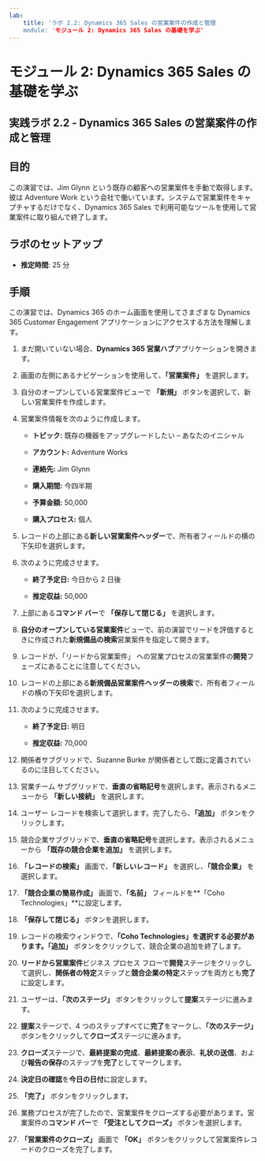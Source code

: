 ```yaml
---
lab:
    title: 'ラボ 2.2: Dynamics 365 Sales の営業案件の作成と管理
    module: 'モジュール 2: Dynamics 365 Sales の基礎を学ぶ'
---
```


モジュール 2: Dynamics 365 Sales の基礎を学ぶ
========================

## 実践ラボ 2.2 - Dynamics 365 Sales の営業案件の作成と管理 

## 目的

この演習では、Jim Glynn という既存の顧客への営業案件を手動で取得します。彼は Adventure Work という会社で働いています。システムで営業案件をキャプチャするだけでなく、Dynamics 365 Sales で利用可能なツールを使用して営業案件に取り組んで終了します。


## ラボのセットアップ

  - **推定時間**: 25 分

## 手順

この演習では、Dynamics 365 のホーム画面を使用してさまざまな Dynamics 365 Customer Engagement アプリケーションにアクセスする方法を理解します。 

1. まだ開いていない場合、**Dynamics 365 営業ハブ**アプリケーションを開きます。 

2. 画面の左側にあるナビゲーションを使用して、**「営業案件」** を選択します。 

3. 自分のオープンしている営業案件ビューで **「新規」** ボタンを選択して、新しい営業案件を作成します。

4. 営業案件情報を次のように作成します。

	- **トピック:** 既存の機器をアップグレードしたい – あなたのイニシャル

	- **アカウント:** Adventure Works

	- **連絡先:** Jim Glynn

	- **購入期間:** 今四半期

	- **予算金額:** 50,000

	- **購入プロセス:** 個人

5. レコードの上部にある**新しい営業案件ヘッダー**で、所有者フィールドの横の下矢印を選択します。 

6. 次のように完成させます。

	- **終了予定日:** 今日から 2 日後

	- **推定収益:** 50,000

7. 上部にある**コマンド バー**で **「保存して閉じる」** を選択します。 

8. **自分のオープンしている営業案件**ビューで、前の演習でリードを評価するときに作成された**新規備品の検索**営業案件を指定して開きます。 

9. レコードが、「リードから営業案件」 への営業プロセスの営業案件の**開発**フェーズにあることに注意してください。 

10. レコードの上部にある**新規備品営業案件ヘッダーの検索**で、所有者フィールドの横の下矢印を選択します。 

11. 次のように完成させます。

	- **終了予定日:** 明日

	- **推定収益:** 70,000

12. 関係者サブグリッドで、Suzanne Burke が関係者として既に定義されているのに注目してください。 

13. 営業チーム サブグリッドで、**垂直の省略記号**を選択します。表示されるメニューから **「新しい接続」** を選択します。 

14. ユーザー レコードを検索して選択します。完了したら、**「追加」** ボタンをクリックします。 

15. 競合企業サブグリッドで、**垂直の省略記号**を選択します。表示されるメニューから **「既存の競合企業を追加」** を選択します。 

16. **「レコードの検索」** 画面で、**「新しいレコード」** を選択し、**「競合企業」** を選択します。

17. **「競合企業の簡易作成」** 画面で、**「名前」** フィールドを**「Coho Technologies」**に設定します。

18. **「保存して閉じる」** ボタンを選択します。

19. レコードの検索ウィンドウで、**「Coho Technologies」**を選択する必要があります。**「追加」** ボタンをクリックして、競合企業の追加を終了します。 

20. **リードから営業案件**ビジネス プロセス フローで**開発**ステージをクリックして選択し、**関係者の特定**ステップと**競合企業の特定**ステップを両方とも**完了**に設定します。 

21. ユーザーは、**「次のステージ」** ボタンをクリックして**提案**ステージに進みます。

22. **提案**ステージで、4 つのステップすべてに**完了**をマークし、**「次のステージ」** ボタンをクリックして**クローズ**ステージに進みます。 

23. **クローズ**ステージで、**最終提案の完成**、**最終提案の表示**、**礼状の送信**、および**報告の保存**のステップを**完了**としてマークします。 

24. **決定日の確認**を**今日の日付**に設定します。 

25. **「完了」** ボタンをクリックします。 

26. 業務プロセスが完了したので、営業案件をクローズする必要があります。営業案件の**コマンド バー**で **「受注としてクローズ」** ボタンを選択します。 

27. **「営業案件のクローズ」** 画面で **「OK」** ボタンをクリックして営業案件レコードのクローズを完了します。 
